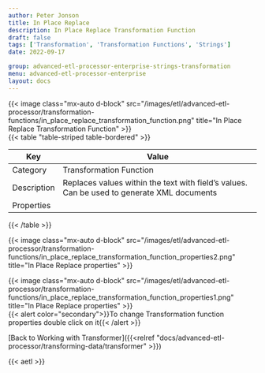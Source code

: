 ```yaml
---
author: Peter Jonson
title: In Place Replace
description: In Place Replace Transformation Function
draft: false
tags: ['Transformation', 'Transformation Functions', 'Strings']
date: 2022-09-17

group: advanced-etl-processor-enterprise-strings-transformation
menu: advanced-etl-processor-enterprise
layout: docs
---
```


{{< image class="mx-auto d-block"  src="/images/etl/advanced-etl-processor/transformation-functions/in_place_replace_transformation_function.png" title="In Place Replace Transformation Function" >}}
\
{{< table "table-striped table-bordered" >}}

| Key         | Value                                                                                      |
| ----------- | ------------------------------------------------------------------------------------------ |
| Category    | Transformation Function                                                                    |
| Description | Replaces values within the text with field’s values. Can be used to generate XML documents |
| Properties  |                                                                                            |

{{< /table >}}

{{< image class="mx-auto d-block"  src="/images/etl/advanced-etl-processor/transformation-functions/in_place_replace_transformation_function_properties2.png" title="In Place Replace properties" >}}

{{< image class="mx-auto d-block"  src="/images/etl/advanced-etl-processor/transformation-functions/in_place_replace_transformation_function_properties1.png" title="In Place Replace properties" >}}
\
{{< alert color="secondary">}}To change Transformation function properties double click on it{{< /alert >}}

[Back to Working with Transformer]({{<relref "docs/advanced-etl-processor/transforming-data/transformer" >}})

{{< aetl >}}
